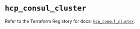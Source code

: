 # `hcp_consul_cluster`

Refer to the Terraform Registory for docs: [`hcp_consul_cluster`](https://registry.terraform.io/providers/hashicorp/hcp/0.69.0/docs/resources/consul_cluster).
